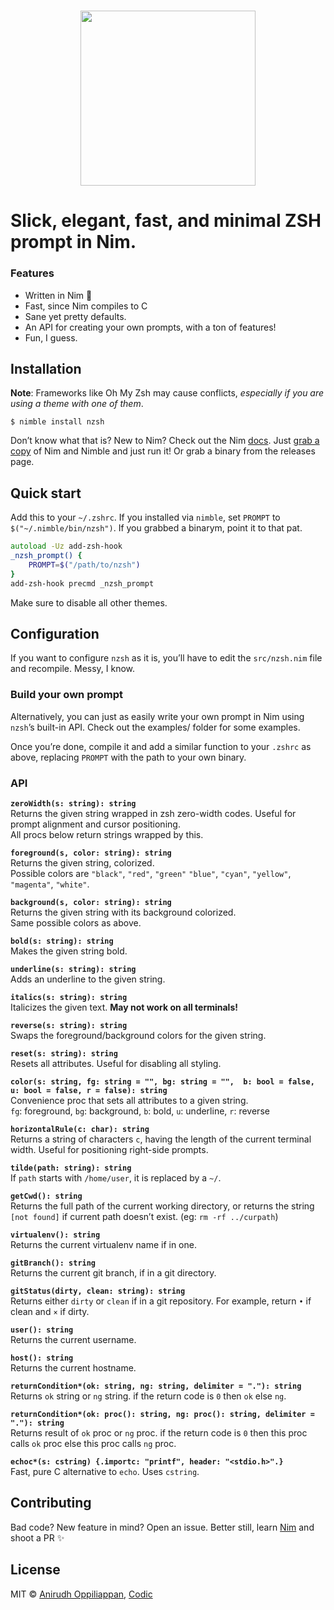 <h1 align="center">                                                              
    <img src="https://i.imgur.com/IIpE5ei.png" width="280">                            
</h1>

# Slick, elegant, fast, and minimal ZSH prompt in Nim.

### Features
- Written in Nim 👑
- Fast, since Nim compiles to C
- Sane yet pretty defaults.
- An API for creating your own prompts, with a ton of features!
- Fun, I guess.

## Installation
**Note**: Frameworks like Oh My Zsh may cause conflicts, *especially if you are using a theme with one of them*.

```console
$ nimble install nzsh
```

Don’t know what that is? New to Nim? Check out the Nim [docs](https://nim-lang.org/documentation.html). Just [grab a copy](https://nim-lang.org/install.html) of Nim and Nimble and just run it! Or grab a binary from the releases page.

## Quick start
Add this to your `~/.zshrc`. If you installed via `nimble`, set `PROMPT` to `$("~/.nimble/bin/nzsh")`. If you grabbed a binarym, point it to that pat.

```zsh
autoload -Uz add-zsh-hook
_nzsh_prompt() {
	PROMPT=$("/path/to/nzsh")
}
add-zsh-hook precmd _nzsh_prompt
```
Make sure to disable all other themes.

## Configuration
If you want to configure `nzsh` as it is, you’ll have to edit the `src/nzsh.nim` file and recompile. Messy, I know.

### Build your own prompt
Alternatively, you can just as easily write your own prompt in Nim using `nzsh`’s built-in API. Check out the examples/ folder for some examples.

Once you’re done, compile it and add a similar function to your `.zshrc` as above, replacing `PROMPT` with the path to your own binary.


### API

**`zeroWidth(s: string): string`**  
Returns the given string wrapped in zsh zero-width codes. Useful for prompt alignment and cursor positioning.  
All procs below return strings wrapped by this.

**`foreground(s, color: string): string`**  
Returns the given string, colorized.  
Possible colors are `"black"`, `"red"`, `"green"` `"blue"`, `"cyan"`, `"yellow"`, `"magenta"`, `"white"`.

**`background(s, color: string): string`**  
Returns the given string with its background colorized.  
Same possible colors as above.

**`bold(s: string): string`**  
Makes the given string bold.

**`underline(s: string): string`**  
Adds an underline to the given string.

**`italics(s: string): string`**  
Italicizes the given text. **May not work on all terminals!**

**`reverse(s: string): string`**  
Swaps the foreground/background colors for the given string.

**`reset(s: string): string`**  
Resets all attributes. Useful for disabling all styling.

**`color(s: string, fg: string = "", bg: string = "",  b: bool = false, u: bool = false, r = false): string`**  
Convenience proc that sets all attributes to a given string.  
`fg`: foreground, `bg`: background, `b`: bold, `u`: underline, `r`: reverse

**`horizontalRule(c: char): string`**  
Returns a string of characters `c`, having the length of the current terminal width. Useful for positioning right-side prompts.

**`tilde(path: string): string`**  
If `path` starts with `/home/user`, it is replaced by a `~/`.

**`getCwd(): string`**  
Returns the full path of the current working directory, or returns the string `[not found]` if current path doesn’t exist. (eg: `rm -rf ../curpath`)

**`virtualenv(): string`**  
Returns the current virtualenv name if in one.

**`gitBranch(): string`**  
Returns the current git branch, if in a git directory.

**`gitStatus(dirty, clean: string): string`**  
Returns either `dirty` or `clean` if in a git repository. For example, return `•` if clean and `×` if dirty.

**`user(): string`**  
Returns the current username.

**`host(): string`**  
Returns the current hostname.

**`returnCondition*(ok: string, ng: string, delimiter = "."): string`**  
Returns `ok` string or `ng` string.
if the return code is `0` then `ok` else `ng`.

**`returnCondition*(ok: proc(): string, ng: proc(): string, delimiter = "."): string`**  
Returns result of `ok` proc or `ng` proc.
if the return code is `0` then this proc calls `ok` proc else this proc calls `ng` proc.

**`echoc*(s: cstring) {.importc: "printf", header: "<stdio.h>".}`**  
Fast, pure C alternative to `echo`. Uses `cstring`.

## Contributing
Bad code? New feature in mind? Open an issue. Better still, learn [Nim](https://nim-lang.org/documentation.html) and shoot a PR :sparkles:

## License
MIT © [Anirudh Oppiliappan](https://icyphox.sh), [Codic](https://codic12.github.io)
